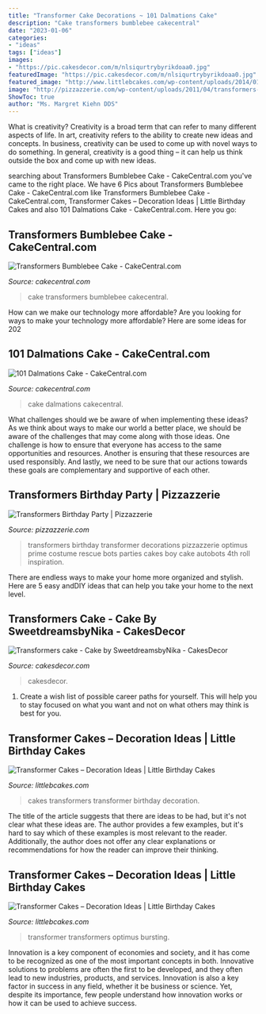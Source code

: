 ```yaml
---
title: "Transformer Cake Decorations ~ 101 Dalmations Cake"
description: "Cake transformers bumblebee cakecentral"
date: "2023-01-06"
categories:
- "ideas"
tags: ["ideas"]
images:
- "https://pic.cakesdecor.com/m/nlsiqurtrybyrikdoaa0.jpg"
featuredImage: "https://pic.cakesdecor.com/m/nlsiqurtrybyrikdoaa0.jpg"
featured_image: "http://www.littlebcakes.com/wp-content/uploads/2014/01/Transformers-Cakes.jpg"
image: "http://pizzazzerie.com/wp-content/uploads/2011/04/transformers-birthday-party-5.jpg"
ShowToc: true
author: "Ms. Margret Kiehn DDS"
---
```



What is creativity?
Creativity is a broad term that can refer to many different aspects of life. In art, creativity refers to the ability to create new ideas and concepts. In business, creativity can be used to come up with novel ways to do something. In general, creativity is a good thing – it can help us think outside the box and come up with new ideas.

	

		
searching about Transformers Bumblebee Cake - CakeCentral.com you've came to the right place. We have 6 Pics about Transformers Bumblebee Cake - CakeCentral.com like Transformers Bumblebee Cake - CakeCentral.com, Transformer Cakes – Decoration Ideas | Little Birthday Cakes and also 101 Dalmations Cake - CakeCentral.com. Here you go:
		
    
## Transformers Bumblebee Cake - CakeCentral.com

<img loading=lazy src="https://cdn001.cakecentral.com/gallery/2015/03/900_7807538rVj_transformers-bumblebee-cake.jpg" onerror="this.onerror=null;this.src='https://tse1.mm.bing.net/th?id=OIP.9CR3fQo9hm5AXWEuqBiT5wHaJ4&amp;pid=15.1';" alt="Transformers Bumblebee Cake - CakeCentral.com">

_Source: cakecentral.com_

>cake transformers bumblebee cakecentral. 

	

How can we make our technology more affordable?
Are you looking for ways to make your technology more affordable? Here are some ideas for 202
    
## 101 Dalmations Cake - CakeCentral.com

<img loading=lazy src="https://cdn001.cakecentral.com/gallery/2015/03/900_896822PSeT_101-dalmations-cake.jpg" onerror="this.onerror=null;this.src='https://tse1.mm.bing.net/th?id=OIP.wOYkg32s7wAmqJWt7ojFVAHaFj&amp;pid=15.1';" alt="101 Dalmations Cake - CakeCentral.com">

_Source: cakecentral.com_

>cake dalmations cakecentral. 

	

What challenges should we be aware of when implementing these ideas?
As we think about ways to make our world a better place, we should be aware of the challenges that may come along with those ideas. One challenge is how to ensure that everyone has access to the same opportunities and resources. Another is ensuring that these resources are used responsibly. And lastly, we need to be sure that our actions towards these goals are complementary and supportive of each other.

    
## Transformers Birthday Party | Pizzazzerie

<img loading=lazy src="http://pizzazzerie.com/wp-content/uploads/2011/04/transformers-birthday-party-5.jpg" onerror="this.onerror=null;this.src='https://tse3.mm.bing.net/th?id=OIP.hfF0lD_Avo2l-f9a_mlxOwHaE7&amp;pid=15.1';" alt="Transformers Birthday Party | Pizzazzerie">

_Source: pizzazzerie.com_

>transformers birthday transformer decorations pizzazzerie optimus prime costume rescue bots parties cakes boy cake autobots 4th roll inspiration. 

	

There are endless ways to make your home more organized and stylish. Here are 5 easy andDIY ideas that can help you take your home to the next level.

    
## Transformers Cake - Cake By SweetdreamsbyNika - CakesDecor

<img loading=lazy src="https://pic.cakesdecor.com/m/nlsiqurtrybyrikdoaa0.jpg" onerror="this.onerror=null;this.src='https://tse3.mm.bing.net/th?id=OIP.EroiZNnP-nSTAF3yr5AcfgHaLH&amp;pid=15.1';" alt="Transformers cake - Cake by SweetdreamsbyNika - CakesDecor">

_Source: cakesdecor.com_

>cakesdecor. 

	

1. Create a wish list of possible career paths for yourself. This will help you to stay focused on what you want and not on what others may think is best for you. 

    
## Transformer Cakes – Decoration Ideas | Little Birthday Cakes

<img loading=lazy src="http://www.littlebcakes.com/wp-content/uploads/2014/01/Transformers-Cakes.jpg" onerror="this.onerror=null;this.src='https://tse4.mm.bing.net/th?id=OIP.eHYRBmX5yNIexl5GHSDxVQHaJ4&amp;pid=15.1';" alt="Transformer Cakes – Decoration Ideas | Little Birthday Cakes">

_Source: littlebcakes.com_

>cakes transformers transformer birthday decoration. 

	

The title of the article suggests that there are ideas to be had, but it's not clear what these ideas are. The author provides a few examples, but it's hard to say which of these examples is most relevant to the reader. Additionally, the author does not offer any clear explanations or recommendations for how the reader can improve their thinking.

    
## Transformer Cakes – Decoration Ideas | Little Birthday Cakes

<img loading=lazy src="https://www.littlebcakes.com/wp-content/uploads/2014/01/Transformers-Cake-Decorations.jpg" onerror="this.onerror=null;this.src='https://tse4.mm.bing.net/th?id=OIP.579uJnwY1x_9qJOdQHzPSAHaJ4&amp;pid=15.1';" alt="Transformer Cakes – Decoration Ideas | Little Birthday Cakes">

_Source: littlebcakes.com_

>transformer transformers optimus bursting. 

	

Innovation is a key component of economies and society, and it has come to be recognized as one of the most important concepts in both. Innovative solutions to problems are often the first to be developed, and they often lead to new industries, products, and services. Innovation is also a key factor in success in any field, whether it be business or science. Yet, despite its importance, few people understand how innovation works or how it can be used to achieve success.

